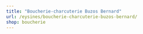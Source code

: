 ```yaml
---
title: "Boucherie-charcuterie Buzos Bernard"
url: /eysines/boucherie-charcuterie-buzos-bernard/
shop: boucherie
---
```

